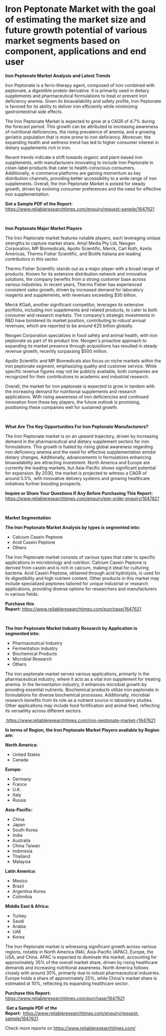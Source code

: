 <p><h1>Iron Peptonate Market with the goal of estimating the market size and future growth potential of various market segments based on component, applications and end user</h1></p><p><strong>Iron Peptonate Market Analysis and Latest Trends</strong></p>
<p><p>Iron Peptonate is a ferro-therapy agent, composed of iron combined with peptonate, a digestible protein derivative. It is primarily used in dietary supplements and pharmaceutical formulations to treat or prevent iron deficiency anemia. Given its bioavailability and safety profile, Iron Peptonate is favored for its ability to deliver iron efficiently while minimizing gastrointestinal side effects.</p><p>The Iron Peptonate Market is expected to grow at a CAGR of 4.7% during the forecast period. This growth can be attributed to increasing awareness of nutritional deficiencies, the rising prevalence of anemia, and a growing geriatric population that is more prone to iron deficiency. Moreover, the expanding health and wellness trend has led to higher consumer interest in dietary supplements rich in iron.</p><p>Recent trends indicate a shift towards organic and plant-based iron supplements, with manufacturers innovating to include Iron Peptonate in clean-label products that cater to health-conscious consumers. Additionally, e-commerce platforms are gaining momentum as key distribution channels, providing better accessibility to a wide range of iron supplements. Overall, the Iron Peptonate Market is poised for steady growth, driven by evolving consumer preferences and the need for effective iron supplementation.</p></p>
<p><strong>Get a Sample PDF of the Report:&nbsp;</strong> <a href="https://www.reliableresearchtimes.com/enquiry/request-sample/1647621?utm_campaign=2230&utm_medium=2&utm_source=Github&utm_content=ia&utm_term=02042025&utm_id=iron-peptonate">https://www.reliableresearchtimes.com/enquiry/request-sample/1647621</a></p>
<p>&nbsp;</p>
<p><strong>Iron Peptonate Major Market Players</strong></p>
<p><p>The Iron Peptonate market features notable players, each leveraging unique strengths to capture market share. Amyl Media Pty Ltd, Neogen Corporation, MP Biomedicals, Apollo Scientific, Merck, Carl Roth, Azelis Americas, Thermo Fisher Scientific, and Biolife Italiana are leading contributors in this sector.</p><p>Thermo Fisher Scientific stands out as a major player with a broad range of products. Known for its extensive distribution network and innovative solutions, the company benefits from a strong customer base across various industries. In recent years, Thermo Fisher has experienced consistent sales growth, driven by increased demand for laboratory reagents and supplements, with revenues exceeding $30 billion.</p><p>Merck KGaA, another significant competitor, leverages its extensive portfolio, including iron supplements and related products, to cater to both consumer and research markets. The company’s strategic investments in R&D have bolstered its market position, contributing to robust annual revenues, which are reported to be around €25 billion globally.</p><p>Neogen Corporation specializes in food safety and animal health, with iron peptonate as part of its product line. Neogen's proactive approach to expanding its market presence through acquisitions has resulted in steady revenue growth, recently surpassing $500 million.</p><p>Apollo Scientific and MP Biomedicals also focus on niche markets within the iron peptonate segment, emphasizing quality and customer service. While specific revenue figures may not be publicly available, both companies are recognized for their contributions to academic and industrial research.</p><p>Overall, the market for iron peptonate is expected to grow in tandem with the increasing demand for nutritional supplements and research applications. With rising awareness of iron deficiencies and continued innovation from these key players, the future outlook is promising, positioning these companies well for sustained growth.</p></p>
<p>&nbsp;</p>
<p><strong>What Are The Key Opportunities For Iron Peptonate Manufacturers?</strong></p>
<p><p>The Iron Peptonate market is on an upward trajectory, driven by increasing demand in the pharmaceutical and dietary supplement sectors for iron formulations. This growth is fueled by rising global awareness regarding iron deficiency anemia and the need for effective supplementation amidst dietary changes. Additionally, advancements in formulations enhancing bioavailability are attracting investment. North America and Europe are currently the leading markets, but Asia-Pacific shows significant potential for expansion. By 2030, the market is projected to witness a CAGR of around 5.5%, with innovative delivery systems and growing healthcare initiatives further boosting prospects.</p></p>
<p><strong>Inquire or Share Your Questions If Any Before Purchasing This Report:</strong> <a href="https://www.reliableresearchtimes.com/enquiry/pre-order-enquiry/1647621?utm_campaign=2230&utm_medium=2&utm_source=Github&utm_content=ia&utm_term=02042025&utm_id=iron-peptonate">https://www.reliableresearchtimes.com/enquiry/pre-order-enquiry/1647621</a></p>
<p>&nbsp;</p>
<p><strong>Market Segmentation</strong></p>
<p><strong>The Iron Peptonate Market Analysis by types is segmented into:</strong></p>
<p><ul><li>Calcium Casein Peptone</li><li>Acid Casein Peptone</li><li>Others</li></ul></p>
<p><p>The Iron Peptonate market consists of various types that cater to specific applications in microbiology and nutrition. Calcium Casein Peptone is derived from casein and is rich in calcium, making it ideal for culturing bacteria. Acid Casein Peptone, obtained through acid hydrolysis, is used for its digestibility and high nutrient content. Other products in this market may include specialized peptones tailored for unique industrial or research applications, providing diverse options for researchers and manufacturers in various fields.</p></p>
<p><strong>Purchase this Report:&nbsp;</strong><a href="https://www.reliableresearchtimes.com/purchase/1647621?utm_campaign=2230&utm_medium=2&utm_source=Github&utm_content=ia&utm_term=02042025&utm_id=iron-peptonate">https://www.reliableresearchtimes.com/purchase/1647621</a></p>
<p>&nbsp;</p>
<p><strong>The Iron Peptonate Market Industry Research by Application is segmented into:</strong></p>
<p><ul><li>Pharmaceutical Industry</li><li>Fermentation Industry</li><li>Biochemical Products</li><li>Microbial Research</li><li>Others</li></ul></p>
<p><p>The iron peptonate market serves various applications, primarily in the pharmaceutical industry, where it acts as a vital iron supplement for treating anemia. In the fermentation industry, it enhances microbial growth by providing essential nutrients. Biochemical products utilize iron peptonate in formulations for diverse biochemical processes. Additionally, microbial research benefits from its role as a nutrient source in laboratory studies. Other applications may include food fortification and animal feed, reflecting its versatility across different sectors.</p></p>
<p><a href="https://www.reliableresearchtimes.com/iron-peptonate-market-r1647621?utm_campaign=2230&utm_medium=2&utm_source=Github&utm_content=ia&utm_term=02042025&utm_id=iron-peptonate">&nbsp;https://www.reliableresearchtimes.com/iron-peptonate-market-r1647621</a></p>
<p><strong>In terms of Region, the Iron Peptonate Market Players available by Region are:</strong></p>
<p>
    <p> <strong> North America: </strong>
        <ul>
            <li>United States</li>
            <li>Canada</li>
        </ul>
        </p> 
    <p> <strong> Europe: </strong>
        <ul>
            <li>Germany</li>
            <li>France</li>
            <li>U.K.</li>
            <li>Italy</li>
            <li>Russia</li>
        </ul>
        </p> 
    <p> <strong> Asia-Pacific: </strong>
        <ul>
            <li>China</li>
            <li>Japan</li>
            <li>South Korea</li>
            <li>India</li>
            <li>Australia</li>
            <li>China Taiwan</li>
            <li>Indonesia</li>
            <li>Thailand</li>
            <li>Malaysia</li>
        </ul>
        </p> 
    <p> <strong> Latin America: </strong>
        <ul>
            <li>Mexico</li>
            <li>Brazil</li>
            <li>Argentina Korea</li>
            <li>Colombia</li>
        </ul>
        </p> 
    <p> <strong> Middle East & Africa: </strong>
        <ul>
            <li>Turkey</li>
            <li>Saudi</li>
            <li>Arabia</li>
            <li>UAE</li>
            <li>Korea</li>
        </ul>
    </p>
    </p>
<p><p>The Iron Peptonate market is witnessing significant growth across various regions, notably in North America (NA), Asia-Pacific (APAC), Europe, the USA, and China. APAC is expected to dominate the market, accounting for approximately 35% of the overall market share, driven by rising healthcare demands and increasing nutritional awareness. North America follows closely with around 30%, primarily due to robust pharmaceutical industries. Europe holds a share of approximately 25%, while China's market share is estimated at 10%, reflecting its expanding healthcare sector.</p></p>
<p><strong>Purchase this Report: </strong><a href="https://www.reliableresearchtimes.com/purchase/1647621?utm_campaign=2230&utm_medium=2&utm_source=Github&utm_content=ia&utm_term=02042025&utm_id=iron-peptonate">https://www.reliableresearchtimes.com/purchase/1647621</a></p>
<p>&nbsp;<strong>Get a Sample PDF of the Report:&nbsp;&nbsp;</strong><a href="https://www.reliableresearchtimes.com/enquiry/request-sample/1647621?utm_campaign=2230&utm_medium=2&utm_source=Github&utm_content=ia&utm_term=02042025&utm_id=iron-peptonate">https://www.reliableresearchtimes.com/enquiry/request-sample/1647621</a></p>
<p><strong></strong></p>
<p>Check more reports on <a href="https://www.reliableresearchtimes.com/?utm_campaign=2230&utm_medium=2&utm_source=Github&utm_content=ia&utm_term=02042025&utm_id=iron-peptonate">https://www.reliableresearchtimes.com/</a></p>